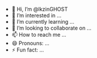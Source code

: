 - 👋 Hi, I’m @lkzinGHOST
- 👀 I’m interested in ...
- 🌱 I’m currently learning ...
- 💞️ I’m looking to collaborate on ...
- 📫 How to reach me ...
- 😄 Pronouns: ...
- ⚡ Fun fact: ...

<!---
lkzinGHOST/lkzinGHOST is a ✨ special ✨ repository because its `README.md` (this file) appears on your GitHub profile.
You can click the Preview link to take a look at your changes.
--->
